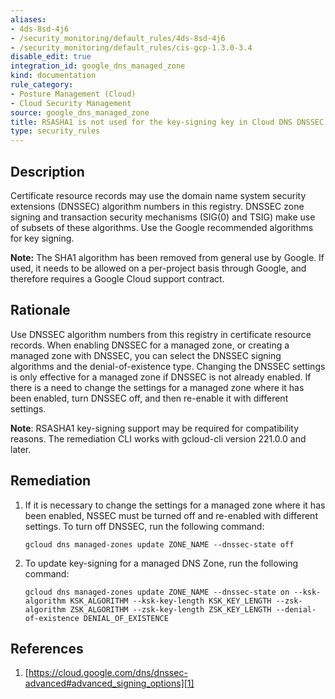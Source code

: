 ```yaml
---
aliases:
- 4ds-8sd-4j6
- /security_monitoring/default_rules/4ds-8sd-4j6
- /security_monitoring/default_rules/cis-gcp-1.3.0-3.4
disable_edit: true
integration_id: google_dns_managed_zone
kind: documentation
rule_category:
- Posture Management (Cloud)
- Cloud Security Management
source: google_dns_managed_zone
title: RSASHA1 is not used for the key-signing key in Cloud DNS DNSSEC
type: security_rules
---
```


## Description
Certificate resource records may use the domain name system security extensions (DNSSEC) algorithm numbers in this registry. DNSSEC zone signing and transaction security mechanisms (SIG(0) and TSIG) make use of
subsets of these algorithms. Use the Google recommended algorithms for key signing.

**Note:** The SHA1 algorithm has been removed from general use by Google. If used, it needs to be allowed on a per-project basis through Google, and therefore requires a Google Cloud support contract.

## Rationale
Use DNSSEC algorithm numbers from this registry in certificate resource records. When enabling DNSSEC for a managed zone, or creating a managed zone with DNSSEC, you can select the DNSSEC signing algorithms and the denial-of-existence type. Changing the DNSSEC settings is only effective for a managed zone if DNSSEC is not already enabled. If there is a need to change the settings for a managed zone where it has been enabled, turn
DNSSEC off, and then re-enable it with different settings.

**Note**: RSASHA1 key-signing support may be required for compatibility reasons. The remediation CLI works with gcloud-cli version 221.0.0 and later.

## Remediation

1. If it is necessary to change the settings for a managed zone where it has been
enabled, NSSEC must be turned off and re-enabled with different settings. To turn
off DNSSEC, run the following command:
   ```
   gcloud dns managed-zones update ZONE_NAME --dnssec-state off
   ```

2. To update key-signing for a managed DNS Zone, run the following
command:
   ```
   gcloud dns managed-zones update ZONE_NAME --dnssec-state on --ksk-algorithm KSK_ALGORITHM --ksk-key-length KSK_KEY_LENGTH --zsk-algorithm ZSK_ALGORITHM --zsk-key-length ZSK_KEY_LENGTH --denial-of-existence DENIAL_OF_EXISTENCE
   ```

## References
1. [https://cloud.google.com/dns/dnssec-advanced#advanced_signing_options][1]

[1]: https://cloud.google.com/dns/dnssec-advanced#advanced_signing_options
